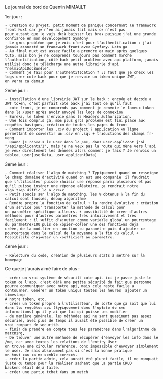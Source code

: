Le journal de bord de Quentin MIMAULT


1er jour :

	- Création du projet, petit moment de panique concernant le framework front Nuxt car je n'en ai jamais fait mais ce n'est pas
	pour autant que je vais déjà baisser les bras puisque j'ai une grande confiance en mon developpement Symfony
	- Le gros problème que je vois c'est pour l'authentification : j'ai jamais connecté un framework front avec Symfony. Lets go
	- Au final nuxt est assez facile a prendre en main après quelques tuto, mais bon je ne comprends toujours pas comment marche
	l'authentification, côté back petit problème avec api platform, jamais utilisé donc je télécharge une autre librairie d'api
	"nelmioApiDocBundle".
	- Comment je fais pour l'authentification ? il faut que je check les logs user cote back pour que je renvoie un token unique JWT,
	on verra ca demain


2eme jour :

	- installation d'une librairie JWT sur le back : encode et decode a JWT token, c'est parfait cote back j'ai tout ce qu'il faut
	- cote front, je ne comprends pas comment je renvoie le fameux token dans le /user après avoir envoyé les logs de connexion
	- Eureka, le token s'envoie dans le Headers Authorization.
	- Une fois compris ça, mon plus gros problème est fini place aux requêtes basiques, création de toutes les pages du front
	- Comment importer les .csv du project ? application en ligne permettant de convertir un .csv en .sql + traductions des champs fr->eng
	- Quand je renvois le User dans le /me, dans user.applicant j'ai "/api/applicants/1", mais je ne veux pas la route qui mène vers l'api
	je veux directement les donnees alors comment je fais ? Je renvois un tableau user[userData, user.applicantData]


3eme jour :

	- Comment réaliser l'algo de matching ? Typiquement quand on renseigne le champ domaine d'activité quand on est une companie, il faudrait
	que l'utilisateur puisse choisir une réponse parmi plusieurs et pas qu'il puisse insérer une réponse aléatoire, ça rendrait notre
	algo trop difficile a creer
	- Petit soucis sur l'algo de matching, les % obtenus à la fin du calcul sont faussés, debug algorithme
	- Rendre propre la fonction de calcul + la rendre évolutive : création d'un service pour transporter la methode de calcul pour
	un paramètre spécifique ailleurs. + possibilité de créer d'autres méthodes pour d'autres paramètres très intuitivement et très
	facilement : il suffit d'ajouter comme variable global un pourcentage du parametre/100 puis de copier-coller une des fonctions deja
	créée, de la modifier en fonction du paramètre puis d'ajouter ce pourcentage dans le calcul de la moyenne a la fin du calcul +
	Possibilité d'ajouter un coefficient au paramètre.


4eme jour :

	- Relecture du code, création de plusieurs stats à mettre sur la homepage


Ce que je j'aurais aimé faire de plus :

	- créer un vrai système de sécurité cote api, ici je passe juste le token de l'app, c'est déjà une petite sécurité du fait que personne
	pourra communiquer avec notre api, mais cela reste facile a contourner. Générer un token unique toutes les heures, ajouter un timestamp
	À notre token, etc.
	- créer un token propre a l'utilisateur, de sorte que ça soit que lui dans les requêtes api (typiquement dans l'update de ses
	informations) qu'il y ai que lui qui puisse les modifier
	- de manière générale, les méthodes api ne sont quasiment pas assez sécurisé, avec plus de temps il aurait été possible de créer un
	vrai rempart de securité.
	- finir de prendre en compte tous les paramètres dans l'algorithme de matching,
	- De trouver une autre méthode de récupérer d'envoyer les info dans le /me, car avec toutes les relations de l'entity User
	on trouve une circular reference, donc impossible d'envoyer simplement le user. Je sais absolument pas si c'est la bonne pratique
	en tout cas ca me semble correct.
	- créer la partie admin, cela aurait été plutot facile, il me manquait juste du temps pour la réaliser sachant que la partie CRUD
	backend était déjà faite.
	- créer une partie tchat dans un match 